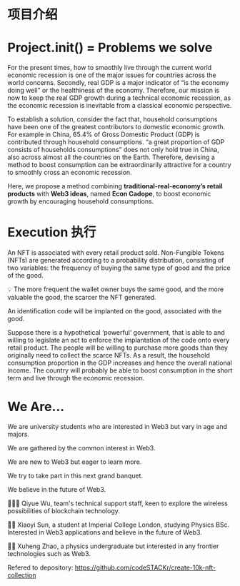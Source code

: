 # 项目介绍

# Project.init() = Problems we solve

For the present times, how to smoothly live through the current world economic recession is one of the major issues for countries across the world concerns. Secondly, real GDP is a major indicator of “is the economy doing well” or the healthiness of the economy. Therefore, our mission is now to keep the real GDP growth during a technical economic recession, as the economic recession is inevitable from a classical economic perspective. 

To establish a solution, consider the fact that, household consumptions have been one of the greatest contributors to domestic economic growth. For example in China, 65.4% of Gross Domestic Product (GDP) is contributed through household consumptions. “a great proportion of GDP consists of households consumptions” does not only hold true in China, also across almost all the countries on the Earth. Therefore, devising a method to boost consumption can be extraordinarily attractive for a country to smoothly cross an economic recession. 

Here, we propose a method combining **traditional-real-economy’s retail products** with **Web3 ideas**, named **Econ Cadope**, to boost economic growth by encouraging household consumptions. 

# Execution 执行

An NFT is associated with every retail product sold. Non-Fungible Tokens (NFTs) are generated according to a probability distribution, consisting of two variables: the frequency of buying the same type of good and the price of the good. 

<aside>
💡 The more frequent the wallet owner buys the same good, and the more valuable the good, the scarcer the NFT generated.

</aside>

An identification code will be implanted on the good, associated with the good. 

Suppose there is a hypothetical ‘powerful’ government, that is able to and willing to legislate an act to enforce the implantation of the code onto every retail product. The people will be willing to purchase more goods than they originally need to collect the scarce NFTs. As a result, the household consumption proportion in the GDP increases and hence the overall national income. The country will probably be able to boost consumption in the short term and live through the economic recession. 

# We Are…

We are university students who are interested in Web3 but vary in age and majors.  

We are gathered by the common interest in Web3. 

We are new to Web3 but eager to learn more. 

We try to take part in this next grand banquet. 

We believe in the future of Web3. 

👨🏻‍💻 Qiyue Wu, team's technical support staff, keen to explore the wireless possibilities of blockchain technology.

👦🏻 Xiaoyi Sun, a student at Imperial College London, studying Physics BSc. Interested in Web3 applications and believe in the future of Web3.

👧🏻 Xuheng Zhao, a physics undergraduate but interested in any frontier technologies such as Web3.

Refered to depository: https://github.com/codeSTACKr/create-10k-nft-collection
